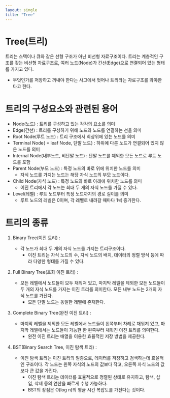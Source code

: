 ```yaml
---
layout: single
title: "Tree"
---
```


# Tree(트리)
트리는 스택이나 큐와 같은 선형 구조가 아닌 비선형 자료구조이다. 트리는 계층적인 구조를 갖는 비선형 자료구조로, 여러 노드(Node)가 간선(Edge)으로 연결되어 있는 형태를 가지고 있다.
- 무엇인가를 저장하고 꺼내야 한다는 사고에서 벗어나 트리라는 자료구조를 봐야한다고 한다.


# 트리의 구성요소와 관련된 용어

- Node(노드) : 트리를 구성하고 있는 각각의 요소를 의미
- Edge(간선) : 트리를 구성하기 위해 노드와 노드를 연결하는 선을 의미
- Root Node(루트 노드) : 트리 구조에서 최상위에 있는 노드를 의미
- Terminal Node( = leaf Node, 단말 노드) : 하위에 다른 노드가 연결되어 있지 않은 노드를 의미
- Internal Node(내부노드, 비단말 노드) : 단말 노드를 제외한 모든 노드로 루트 노드를 포함
- Parent Node(부모 노드) : 특정 노드의 바로 위에 위치한 노드를 의미
    - 자식 노드를 가지는 노드는 해당 자식 노드의 부모 노드이다.
- Child Node(자식 노드) : 특정 노드의 바로 아래에 위치한 노드를 의미
    - 이진 트리에서 각 노드는 최대 두 개의 자식 노드를 가질 수 있다.
- Level(레벨) : 루트 노드부터 특정 노드까지의 경로 길이를 의미
    - 루트 노드의 레벨은 0이며, 각 레벨로 내려갈 때마다 1씩 증가한다.

# 트리의 종류

1.  Binary Tree(이진 트리) :
    - 각 노드가 최대 두 개의 자식 노드를 가지는 트리구조이다. 
        - 이진 트리는 자식 노드의 수, 자식 노드의 배치, 데이터의 정렬 방식 등에 따라 다양한 형태를 가질 수 있다.

2. Full Binary Tree(포화 이진 트리) :
    - 모든 레벨에서 노드들이 모두 채워져 있고, 마지막 레벨을 제외한 모든 노드들이 두 개의 자식 노드를 가지는 이진 트리를 의미한다. 모든 내부 노드는 2개의 자식 노드를 가진다.
        - 모든 단말 노드는 동일한 레벨에 존재한다.

3. Complete Binary Tree(완전 이진 트리) :
    - 마지막 레벨을 제외한 모든 레벨에서 노드들이 왼쪽부터 차례로 채워져 있고, 마지막 레벨에서는 노드들이 가능한 한 왼쪽부터 채워진 이진 트리를 의미한다.
        - 완전 이진 트리는 배열을 이용한 효율적인 저장 방법을 제공한다.

4. BST(Binary Search Tree, 이진 탐색 트리) : 
    - 이진 탐색 트리는 이진 트리의 일종으로, 데이터를 저장하고 검색하는데 효율적인 구조이다. 각 노드는 왼쪽 자식의 노드의 값보다 작고, 오른쪽 자식 노드의 값보다 큰 값을 가진다. 
        - 이진 탐색 트리는 데이터를 효율적으로 정렬된 상태로 유지하고, 탐색, 삽입, 삭제 등의 연산을 빠르게 수행 가능하다.
        - BST의 장점은 O(log n)의 평균 시간 복잡도를 가진다는 것이다.